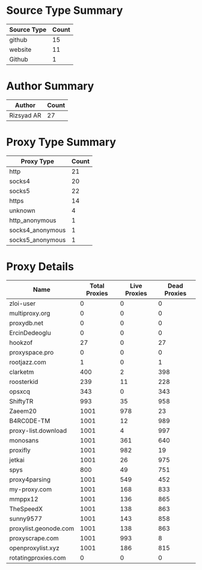 # Source Type Summary

| Source Type | Count |
|-------------|-------|
| github | 15 |
| website | 11 |
| Github | 1 |


# Author Summary

| Author | Count |
|--------|-------|
| Rizsyad AR | 27 |


# Proxy Type Summary

| Proxy Type | Count |
|------------|-------|
| http | 21 |
| socks4 | 20 |
| socks5 | 22 |
| https | 14 |
| unknown | 4 |
| http_anonymous | 1 |
| socks4_anonymous | 1 |
| socks5_anonymous | 1 |


# Proxy Details

| Name | Total Proxies | Live Proxies | Dead Proxies |
|------|---------------|--------------|---------------|
| zloi-user | 0 | 0 | 0 |
| multiproxy.org | 0 | 0 | 0 |
| proxydb.net | 0 | 0 | 0 |
| ErcinDedeoglu | 0 | 0 | 0 |
| hookzof | 27 | 0 | 27 |
| proxyspace.pro | 0 | 0 | 0 |
| rootjazz.com | 1 | 0 | 1 |
| clarketm | 400 | 2 | 398 |
| roosterkid | 239 | 11 | 228 |
| opsxcq | 343 | 0 | 343 |
| ShiftyTR | 993 | 35 | 958 |
| Zaeem20 | 1001 | 978 | 23 |
| B4RC0DE-TM | 1001 | 12 | 989 |
| proxy-list.download | 1001 | 4 | 997 |
| monosans | 1001 | 361 | 640 |
| proxifly | 1001 | 982 | 19 |
| jetkai | 1001 | 26 | 975 |
| spys | 800 | 49 | 751 |
| proxy4parsing | 1001 | 549 | 452 |
| my-proxy.com | 1001 | 168 | 833 |
| mmppx12 | 1001 | 136 | 865 |
| TheSpeedX | 1001 | 138 | 863 |
| sunny9577 | 1001 | 143 | 858 |
| proxylist.geonode.com | 1001 | 138 | 863 |
| proxyscrape.com | 1001 | 993 | 8 |
| openproxylist.xyz | 1001 | 186 | 815 |
| rotatingproxies.com | 0 | 0 | 0 |
